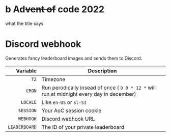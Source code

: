 # b Ad~~vent of~~ code 2022

what the title says

# Discord webhook

Generates fancy leaderboard images and sends them to Discord.

|      Variable | Description                                                                               |
| ------------: | ----------------------------------------------------------------------------------------- |
|          `TZ` | Timezone                                                                                  |
|        `CRON` | Run perodically insead of once ( `0 0 * 12 *` will run at midnight every day in december) |
|      `LOCALE` | Like `en-US` or `sl-SI`                                                                   |
|     `SESSION` | Your AoC session cookie                                                                   |
|     `WEBHOOK` | Discord webhook URL                                                                       |
| `LEADERBOARD` | The ID of your private leaderboard                                                        |
